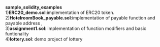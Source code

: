 **sample_solidity_examples** <br/>
1)**ERC20_demo.sol**:implementation of ERC20 token.<br/>
2)**HotelroomBook_payable.sol**:implementation of payable function and payable address ,<br/>
3)**assignment1.sol**: implementation of function modifiers and basic funtionality <br/>
4)**lottery.sol**: demo project of lottery  <br/>

